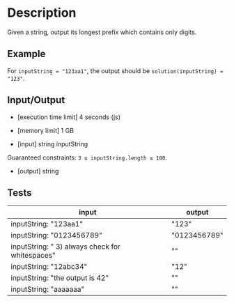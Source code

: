 # Description

Given a string, output its longest prefix which contains only digits.

## Example

For `inputString = "123aa1"`, the output should be
`solution(inputString) = "123"`.

## Input/Output

- [execution time limit] 4 seconds (js)

- [memory limit] 1 GB

- [input] string inputString

Guaranteed constraints:
`3 ≤ inputString.length ≤ 100`.

- [output] string

## Tests

input|output
-|-
inputString: "123aa1"|"123"
inputString: "0123456789"|"0123456789"
inputString: "  3) always check for whitespaces"|""
inputString: "12abc34"|"12"
inputString: "the output is 42"|""
inputString: "aaaaaaa"|""

